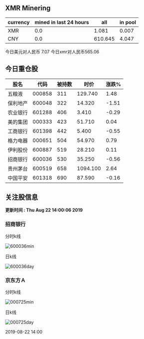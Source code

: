 ## XMR Minering

|currency|mined in last 24 hours|all|in pool|
|---|---|---|---|
|XMR|0.0|1.081|0.007|
|CNY|0.0|610.645|4.047|

今日美元对人民币 7.07	今日xmr对人民币565.06


## 今日重仓股 

|股名|代码|被持数|时价|涨跌%|
|---|---|---|---|---|
|五粮液|000858|311|129.740|1.48|
|保利地产|600048|322|14.320|-1.51|
|农业银行|601288|406|3.410|-0.29|
|美的集团|000333|423|51.710|0.04|
|工商银行|601398|442|5.400|-0.55|
|格力电器|000651|504|54.970|0.79|
|伊利股份|600887|519|28.210|0.11|
|招商银行|600036|530|35.250|-0.56|
|贵州茅台|600519|658|1094.100|2.64|
|中国平安|601318|690|87.590|-0.16|

## 关注股信息
**更新时间 : Thu Aug 22 14:00:06 2019**
### 招商银行 
分时k线

![600036min](http://image.sinajs.cn/newchart/min/n/sh600036.gif)

日k线

![600036day](http://image.sinajs.cn/newchart/daily/n/sh600036.gif)

### 京东方Ａ 
分时k线

![000725min](http://image.sinajs.cn/newchart/min/n/sz000725.gif)

日k线

![000725day](http://image.sinajs.cn/newchart/daily/n/sz000725.gif)

2019-08-22 14:00